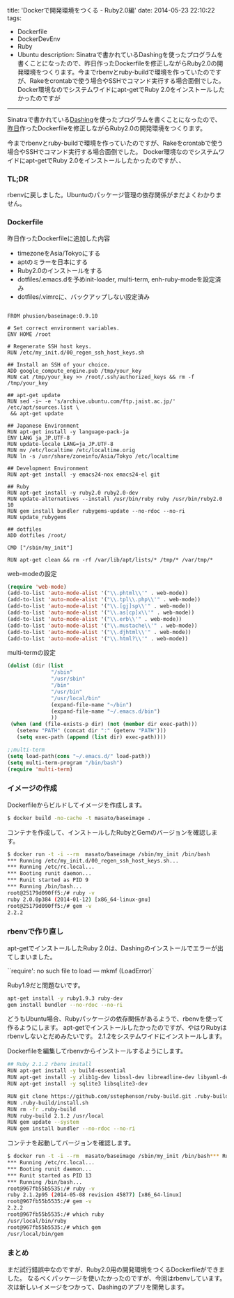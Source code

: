 title: 'Dockerで開発環境をつくる - Ruby2.0編'
date: 2014-05-23 22:10:22
tags:
 - Dockerfile
 - DockerDevEnv
 - Ruby
 - Ubuntu
description: Sinatraで書かれているDashingを使ったプログラムを書くことになったので、昨日作ったDockerfileを修正しながらRuby2.0の開発環境をつくります。今までrbenvとruby-buildで環境を作っていたのですが、Rakeをcrontabで使う場合やSSHでコマンド実行する場合面倒でした。Docker環境なのでシステムワイドにapt-getでRuby 2.0をインストールしたかったのですが
---

Sinatraで書かれている[Dashing](http://shopify.github.io/dashing/)を使ったプログラムを書くことになったので、
[昨日](/2014/05/22/docker-devenv-rebuild/)作ったDockerfileを修正しながらRuby2.0の開発環境をつくります。

今までrbenvとruby-buildで環境を作っていたのですが、Rakeをcrontabで使う場合やSSHでコマンド実行する場合面倒でした。
Docker環境なのでシステムワイドにapt-getでRuby 2.0をインストールしたかったのですが、、

### TL;DR

rbenvに戻しました。Ubuntuのパッケージ管理の依存関係がまだよくわかりません。

<!-- more -->


### Dockerfile

昨日作ったDockerfileに追加した内容

* timezoneをAsia/Tokyoにする
* aptのミラーを日本にする
* Ruby2.0のインストールをする
* dotfiles/.emacs.dを予めinit-loader, multi-term, enh-ruby-modeを設定済み
* dotfiles/.vimrcに、バックアップしない設定済み

``` Dokerfile

FROM phusion/baseimage:0.9.10

# Set correct environment variables.
ENV HOME /root

# Regenerate SSH host keys.
RUN /etc/my_init.d/00_regen_ssh_host_keys.sh

## Install an SSH of your choice.
ADD google_compute_engine.pub /tmp/your_key
RUN cat /tmp/your_key >> /root/.ssh/authorized_keys && rm -f /tmp/your_key

## apt-get update
RUN sed -i~ -e 's/archive.ubuntu.com/ftp.jaist.ac.jp/' /etc/apt/sources.list \
 && apt-get update

## Japanese Environment
RUN apt-get install -y language-pack-ja
ENV LANG ja_JP.UTF-8
RUN update-locale LANG=ja_JP.UTF-8
RUN mv /etc/localtime /etc/localtime.orig
RUN ln -s /usr/share/zoneinfo/Asia/Tokyo /etc/localtime

## Development Environment
RUN apt-get install -y emacs24-nox emacs24-el git

## Ruby
RUN apt-get install -y ruby2.0 ruby2.0-dev
RUN update-alternatives --install /usr/bin/ruby ruby /usr/bin/ruby2.0 10
RUN gem install bundler rubygems-update --no-rdoc --no-ri
RUN update_rubygems

## dotfiles
ADD dotfiles /root/

CMD ["/sbin/my_init"]

RUN apt-get clean && rm -rf /var/lib/apt/lists/* /tmp/* /var/tmp/*
```

web-modeの設定

``` el ~/.emacs.d/inits/04-web-mode.el
(require 'web-mode)
(add-to-list 'auto-mode-alist '("\\.phtml\\'" . web-mode))
(add-to-list 'auto-mode-alist '("\\.tpl\\.php\\'" . web-mode))
(add-to-list 'auto-mode-alist '("\\.[gj]sp\\'" . web-mode))
(add-to-list 'auto-mode-alist '("\\.as[cp]x\\'" . web-mode))
(add-to-list 'auto-mode-alist '("\\.erb\\'" . web-mode))
(add-to-list 'auto-mode-alist '("\\.mustache\\'" . web-mode))
(add-to-list 'auto-mode-alist '("\\.djhtml\\'" . web-mode))
(add-to-list 'auto-mode-alist '("\\.html?\\'" . web-mode))
```

multi-termの設定
``` el ~/.emacs.d/inits/03-multi-term.el
(dolist (dir (list
              "/sbin"
              "/usr/sbin"
              "/bin"
              "/usr/bin"
              "/usr/local/bin"
              (expand-file-name "~/bin")
              (expand-file-name "~/.emacs.d/bin")
              ))
 (when (and (file-exists-p dir) (not (member dir exec-path)))
   (setenv "PATH" (concat dir ":" (getenv "PATH")))
   (setq exec-path (append (list dir) exec-path))))

;;multi-term
(setq load-path(cons "~/.emacs.d/" load-path))
(setq multi-term-program "/bin/bash")
(require 'multi-term)
```


### イメージの作成

Dockerfileからビルドしてイメージを作成します。

``` bash
$ docker build -no-cache -t masato/baseimage .
```

コンテナを作成して、インストールしたRubyとGemのバージョンを確認します。

``` bash
$ docker run -t -i --rm  masato/baseimage /sbin/my_init /bin/bash
*** Running /etc/my_init.d/00_regen_ssh_host_keys.sh...
*** Running /etc/rc.local...
*** Booting runit daemon...
*** Runit started as PID 9
*** Running /bin/bash...
root@25179d090ff5:/# ruby -v
ruby 2.0.0p384 (2014-01-12) [x86_64-linux-gnu]
root@25179d090ff5:/# gem -v
2.2.2
```


### rbenvで作り直し

apt-getでインストールしたRuby 2.0は、Dashingのインストールでエラーが出てしまいました。

``require': no such file to load — mkmf (LoadError)`

Ruby1.9だと問題ないです。

``` bash
apt-get install -y ruby1.9.3 ruby-dev
gem install bundler --no-rdoc --no-ri
```

どうもUbuntu場合、Rubyパッケージの依存関係があるようで、rbenvを使って作るようにします。
apt-getでインストールしたかったのですが、やはりRubyはrbenvしないとだめみたいです。
2.1.2をシステムワイドにインストールします。

Dockerfileを編集してrbenvからインストールするようにします。

``` bash ~/docker_apps/phusion/Dockerfile
## Ruby 2.1.2 rbenv install
RUN apt-get install -y build-essential
RUN apt-get install -y zlib1g-dev libssl-dev libreadline-dev libyaml-dev libxml2-dev libxslt-dev
RUN apt-get install -y sqlite3 libsqlite3-dev

RUN git clone https://github.com/sstephenson/ruby-build.git .ruby-build
RUN .ruby-build/install.sh
RUN rm -fr .ruby-build
RUN ruby-build 2.1.2 /usr/local
RUN gem update --system
RUN gem install bundler --no-rdoc --no-ri
```

コンテナを起動してバージョンを確認します。

``` bash
$ docker run -t -i --rm  masato/baseimage /sbin/my_init /bin/bash*** Running /etc/my_init.d/00_regen_ssh_host_keys.sh...
*** Running /etc/rc.local...
*** Booting runit daemon...
*** Runit started as PID 13
*** Running /bin/bash...
root@967fb55b5535:/# ruby -v
ruby 2.1.2p95 (2014-05-08 revision 45877) [x86_64-linux]
root@967fb55b5535:/# gem -v
2.2.2
root@967fb55b5535:/# which ruby
/usr/local/bin/ruby
root@967fb55b5535:/# which gem
/usr/local/bin/gem
```

### まとめ

まだ試行錯誤中なのですが、Ruby2.0用の開発環境をつくるDockerfileができました。
なるべくパッケージを使いたかったのですが、今回はrbenvしています。
次は新しいイメージをつかって、Dashingのアプリを開発します。


